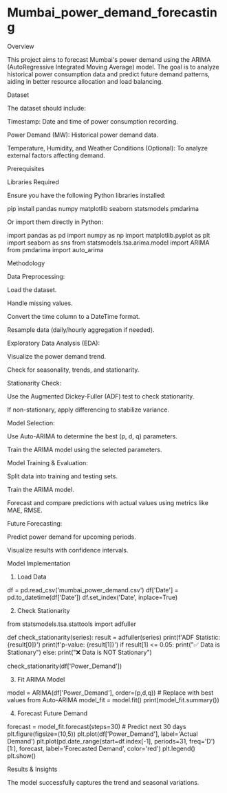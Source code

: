 # Mumbai_power_demand_forecasting

Overview

This project aims to forecast Mumbai's power demand using the ARIMA (AutoRegressive Integrated Moving Average) model. The goal is to analyze historical power consumption data and predict future demand patterns, aiding in better resource allocation and load balancing.

Dataset

The dataset should include:

Timestamp: Date and time of power consumption recording.

Power Demand (MW): Historical power demand data.

Temperature, Humidity, and Weather Conditions (Optional): To analyze external factors affecting demand.

Prerequisites

Libraries Required

Ensure you have the following Python libraries installed:

pip install pandas numpy matplotlib seaborn statsmodels pmdarima

Or import them directly in Python:

import pandas as pd
import numpy as np
import matplotlib.pyplot as plt
import seaborn as sns
from statsmodels.tsa.arima.model import ARIMA
from pmdarima import auto_arima

Methodology

Data Preprocessing:

Load the dataset.

Handle missing values.

Convert the time column to a DateTime format.

Resample data (daily/hourly aggregation if needed).

Exploratory Data Analysis (EDA):

Visualize the power demand trend.

Check for seasonality, trends, and stationarity.

Stationarity Check:

Use the Augmented Dickey-Fuller (ADF) test to check stationarity.

If non-stationary, apply differencing to stabilize variance.

Model Selection:

Use Auto-ARIMA to determine the best (p, d, q) parameters.

Train the ARIMA model using the selected parameters.

Model Training & Evaluation:

Split data into training and testing sets.

Train the ARIMA model.

Forecast and compare predictions with actual values using metrics like MAE, RMSE.

Future Forecasting:

Predict power demand for upcoming periods.

Visualize results with confidence intervals.

Model Implementation

1. Load Data

df = pd.read_csv('mumbai_power_demand.csv')
df['Date'] = pd.to_datetime(df['Date'])
df.set_index('Date', inplace=True)

2. Check Stationarity

from statsmodels.tsa.stattools import adfuller

def check_stationarity(series):
    result = adfuller(series)
    print(f'ADF Statistic: {result[0]}')
    print(f'p-value: {result[1]}')
    if result[1] <= 0.05:
        print("✅ Data is Stationary")
    else:
        print("❌ Data is NOT Stationary")

check_stationarity(df['Power_Demand'])

3. Fit ARIMA Model

model = ARIMA(df['Power_Demand'], order=(p,d,q))  # Replace with best values from Auto-ARIMA
model_fit = model.fit()
print(model_fit.summary())

4. Forecast Future Demand

forecast = model_fit.forecast(steps=30)  # Predict next 30 days
plt.figure(figsize=(10,5))
plt.plot(df['Power_Demand'], label='Actual Demand')
plt.plot(pd.date_range(start=df.index[-1], periods=31, freq='D')[1:], forecast, label='Forecasted Demand', color='red')
plt.legend()
plt.show()

Results & Insights

The model successfully captures the trend and seasonal variations.
